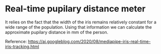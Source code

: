 # Real-time pupilary distance meter

It relies on the fact that the width of the iris remains relatively constant for a wide range of the population.
Using that information we can calculate the approximate pupilary distance in mm of the person.

Reference: https://ai.googleblog.com/2020/08/mediapipe-iris-real-time-iris-tracking.html